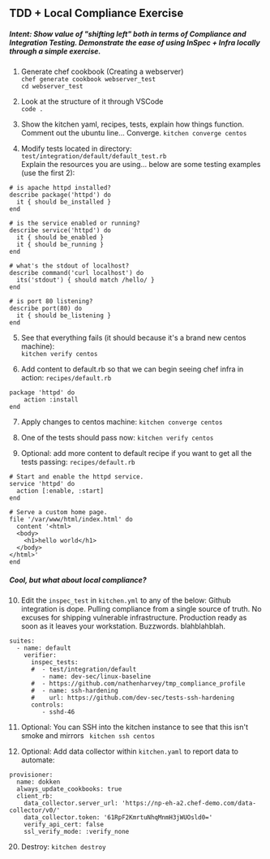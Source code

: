 ## TDD + Local Compliance Exercise  

##### Intent: Show value of "shifting left" both in terms of Compliance and Integration Testing. Demonstrate the ease of using InSpec + Infra locally through a simple exercise.

1. Generate chef cookbook (Creating a webserver)  
    `chef generate cookbook webserver_test`  
    `cd webserver_test`  
    
2. Look at the structure of it through VSCode  
    `code .`  
    
3. Show the kitchen yaml, recipes, tests, explain how things function. 
   Comment out the ubuntu line... Converge.
   `kitchen converge centos`  

4. Modify tests located in directory: `test/integration/default/default_test.rb`  
   Explain the resources you are using... below are some testing examples (use the first 2):  
  
```
# is apache httpd installed?
describe package('httpd') do
  it { should be_installed }
end

# is the service enabled or running?
describe service('httpd') do
  it { should be_enabled }
  it { should be_running }
end

# what's the stdout of localhost?
describe command('curl localhost') do
  its('stdout') { should match /hello/ }
end

# is port 80 listening?
describe port(80) do
  it { should be_listening }
end
```   

5. See that everything fails (it should because it's a brand new centos machine):  
  `kitchen verify centos`  
  
6. Add content to default.rb so that we can begin seeing chef infra in action:  `recipes/default.rb`  
```
package 'httpd' do
    action :install
end
```   
  
7. Apply changes to centos machine: `kitchen converge centos`  
  
8. One of the tests should pass now: `kitchen verify centos`  

9. Optional: add more content to default recipe if you want to get all the tests passing:  `recipes/default.rb`   
```
# Start and enable the httpd service.
service 'httpd' do
  action [:enable, :start]
end

# Serve a custom home page.
file '/var/www/html/index.html' do
  content '<html>
  <body>
    <h1>hello world</h1>
  </body>
</html>'
end
```
  
##### Cool, but what about local compliance?   
  
10. Edit the `inspec_test` in `kitchen.yml` to any of the below:
    Github integration is dope. Pulling compliance from a single source of truth. No excuses for shipping vulnerable infrastructure. Production ready as soon as it leaves your workstation. Buzzwords. blahblahblah.
```
suites:
  - name: default
    verifier:
      inspec_tests:
      #  - test/integration/default
         - name: dev-sec/linux-baseline
      #  - https://github.com/nathenharvey/tmp_compliance_profile   
      #  - name: ssh-hardening
      #    url: https://github.com/dev-sec/tests-ssh-hardening
      controls:
         - sshd-46
```
  
11. Optional: You can SSH into the kitchen instance to see that this isn't smoke and mirrors
 ``` kitchen ssh centos```
  
12. Optional: Add data collector within `kitchen.yaml` to report data to automate: 
```
provisioner:
  name: dokken
  always_update_cookbooks: true
  client_rb:
    data_collector.server_url: 'https://np-eh-a2.chef-demo.com/data-collector/v0/'
    data_collector.token: '61RpF2KmrtuNhqMnmH3jWUOsld0='
    verify_api_cert: false
    ssl_verify_mode: :verify_none
```
  
20. Destroy: `kitchen destroy`  

